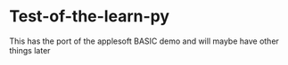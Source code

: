 # Test-of-the-learn-py

This has the port of the applesoft BASIC demo and will maybe have other things later
